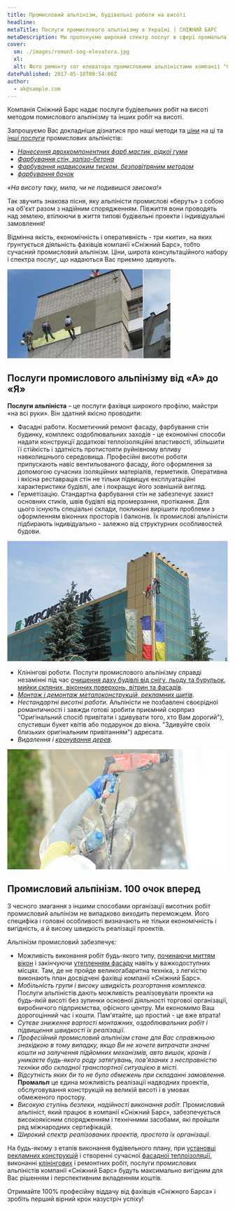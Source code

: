 ```yaml
---
title: Промисловий альпінізм, будівельні роботи на висоті
headline: 
metaTitle: Послуги промислового альпінізму в Україні | СНІЖНИЙ БАРС
metaDescription: Ми пропонуємо широкий спектр послуг в сфері промальпа, замовляйте будівельні роботи на висоті ☎ + 38 (097) 970-53-76 від компанії Сніжний Барс
cover:
  sm: ./images/remont-sog-elevatora.jpg
  xl: 
  alt: Фото ремонту сог елеватора промисловими альпіністами компанії "Сніжний Барс"
datePublished: 2017-05-18T09:54:00Z
author:
  - ak@sample.com
---
```

Компанія Сніжний Барс надає послуги будівельних робіт на висоті методом помислового альпінізму та інших робіт на висоті.

Запрошуємо Вас докладніше дізнатися про наші методи та [ціни](/prajs/) на ці та [_інші послуги_](/services/) промислових альпіністів:

- [_Нанесення двохкомпонентних фарб,мастик, рідкої гуми_](/services/nanesenie-specialnyx-pokrytij/) 
- [_Фарбування стін, залізо-бетона_](/services/pokraska-betonnyh-konstrukcij/) 
- [_Фарбування надвисоким тиском, безповітряним методом_](/services/pokraska-fasada/) 
- [_фарбування бочок_](/tipy-obektov/rezervuary-dlya-zhidkostej/)
  
_«На висоту таку, мила, чи не подивишся звисока!»_

Так звучить знакова пісня, яку альпіністи промислові «беруть» з собою на об'єкт разом з надійним спорядженням. Півжиття вони проводять над землею, втілюючи в життя типові будівельні проекти і індивідуальні замовлення!

Відмінна якість, економічність і оперативність - три «кити», на яких ґрунтується діяльність фахівців компанії «Сніжний Барс», тобто сучасний промисловий альпінізм. Ціни, широта консультаційного набору і спектра послуг, що надаються Вас приємно здивують.

![Утеплення квартир в Вінниці](./images/uteplennya-kvartyr.jpg)

## Послуги промислового альпінізму від «А» до «Я»

**Послуги альпініста** – це послуги фахівця широкого профілю, майстри «на всі руки». Він здатний якісно проводити:

- Фасадні работи. Косметичний ремонт фасаду, фарбування стін будинку, комплекс оздоблювальних заходів - це економічні способи надати конструкції додаткові теплоізоляційні властивості, збільшити її стійкість і здатність протистояти руйнівному впливу навколишнього середовища. Професійні висотні роботи припускають навіс вентильованого фасаду, його оформлення за допомогою сучасних ізоляційних матеріалів, герметиків. Оперативна і якісна реставрація стін не тільки підвищує експлуатаційні характеристики будівлі, але і покращує його зовнішній вигляд.
- Герметізацію. Стандартна фарбування стін не забезпечує захист основних стиків, швів будівлі від промерзання, протікання. Для цього існують спеціальні склади, покликані вирішити проблеми з оформленням віконних просторів і балконів. Їх промислові альпіністи підбирають індивідуально - залежно від структурних особливостей будови.


![ремонт гідроізоляційних швів](./images/remont-shvov-gidroizolyaczii.jpg)

- Клінінгові роботи. Послуги промислового альпінізму справді незамінні під час [очищення даху будівлі від снігу, льоду та бурульок](/blog/uborka-snega-s-krysh/ "Очищення дахів будинків від снігу та бурульок"), [мийки скляних, віконних поверхонь, вітрин та фасадів](/services/kliningovye-uslugi/ "Миття вікон і вітрин").
- _[Монтаж і демонтаж металоконструкцій, рекламних щитів](/services/montazh-i-demontazh-reklamnyx-konstrukcij-shhitov-i-bannerov/ "Розміщення зовнішньої реклами, установка, монтаж і демонтаж банерів")._ 
- _Нестандартні висотні работи._ Альпіністи не позбавлені своєрідної романтичності і завжди готові зробити приємний сюрприз "Оригінальний спосіб привітати і здивувати того, хто Вам дорогий"), спустивши букет квітів або подарунок до вікна. "Здивуйте своїх близьких оригінальним привітанням") адресата.  
- _Видалення і [кронування дерев](/blog/obrezka-derevev/)._


![утеплення квартир](./images/uteplennya-kvartyr-vinniza.jpg)

## Промисловий альпінізм. 100 очок вперед

З чесного змагання з іншими способами організації висотних робіт промисловий альпінізм не випадково виходить переможцем. Його специфіка і головні особливості визначають не тільки економічність і вигідність, а й високу швидкість реалізації проектів.

Альпінізм промисловий забезпечує:

- Можливість виконання робіт будь-якого типу, [починаючи миттям вікон](/services/kliningovye-uslugi/ "Миття вікон і фасадів будинків за доступними цінами і в найкоротші терміни") і закінчуючи [утепленням фасаду](/blog/naruzhnoe-uteplenie-sten-kvartir-domov/ "Зовнішнє утеплення фасадів квартир") навіть у важкодоступних місцях. Там, де не пройде великогабаритна техніка, з легкістю виконають план досвідчені фахівці компанії «Сніжний Барс».
- _Мобільність групи і високу швидкість розгортання комплекса._ Послуги альпіністів дають можливість реалізовувати проекти на будь-якій висоті без зупинки основної діяльності торгової організації, виробничого підприємства, офісного центру. Ми економимо Ваш дорогоцінний час і кошти. Пам'ятайте, що простий - це вже втрата!
- _Сутєве зниження вартості монтажних, оздоблювальних робіт і підвищення швидкості їх реалізації._
- _Професійний промисловий альпінізм стане для Вас справжньою знахідкою в тому випадку, якщо Ви не хочете витрачати значні кошти на залучення підйомних механізмів, авто вишок, кранів і уникаєте будь-якого роду затягувань, пов'язаних з несправністю техніки або складної транспортної ситуацією в місті._
- _Відсутність яких би то не було обмежень при складанні замовлення._ **Промальп** це єдина можливість реалізації надводних проектів, обслуговування конструкцій на великій висоті і в умовах обмеженого простору.
- _Високую ступінь безпеки, надійності виконання робіт._ Промисловий альпініст, який працює в компанії «Сніжний Барс», забезпечується високоякісним спорядженням і технічними засобами, які пройшли ряд міжнародних сертифікацій.
- _Широкий спектр реалізованих проектів, простота їх організаціі_.


На будь-якому з етапів виконання будівельного плану, при [установці рекламних конструкцій](/services/montazh-i-demontazh-reklamnyx-konstrukcij-shhitov-i-bannerov/ "Розміщення зовнішньої реклами") і створенні сучасної [фасадної теплоізоляції](/blog/naruzhnoe-uteplenie-sten-kvartir-domov/ "Зовнішнє утеплення стін"), виконанні [клінінгових](/services/kliningovye-uslugi/ "Миття вікон і вітрин, фасадів висотних будівель, і фасадів будинків досвідченими альпіністами") і ремонтних робіт, послуги промислових альпіністів компанії «Сніжний Барс» будуть максимально вигідним для Вас рішенням і перспективним вкладенням коштів.

Отримайте 100% професійну віддачу від фахівців «Сніжного Барса» і зробіть перший вірний крок назустріч успіху!